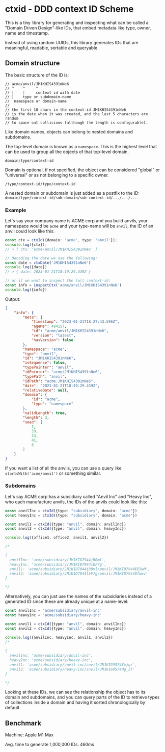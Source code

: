 # ctxid - DDD context ID Scheme

This is a tiny library for generating and inspecting what can be called
a "Domain Driven Design"-like IDs, that embed metadata like type, owner, 
name and timestamp.

Instead of using random UUIDs, this library generates IDs that are
meaningful, readable, sortable and queryable.

## Domain structure

The basic structure of the ID is:
```
// acme/anvil/JM1KHIS4391nNe6
// ^    ^     ^
// |    |     context id with date
// |    type or subdomain-name
//  namespace or domain-name
// 
// the first 10 chars in the context-id JM1KHIS4391nNe6
// is the date when it was created, and the last 5 characters are random
// to space out collisions (although the length is configurable).
```

Like domain names, objects can belong to nested domains and subdomains. 

The top-level domain is known as a `namespace`. This is the highest level
that can be used to group all the objects of that top-level domain.

`domain/type/context-id`

Domain is optional, if not specified, the object can be considered "global" 
or "universal" or as not belonging to a specific owner.

`/type/context-id/type/context-id`

A nested domain or subdomain is just added as a postfix to the ID:
`domain/type/context-id/sub-domain/sub-context-id/.../.../...`

### Example

Let's say your company name is ACME corp and you build anvils,
your namespace would be `acme` and your type-name will be `anvil`,
the ID of an anvil could look like this:
```typescript
const ctx = ctxId({domain: 'acme', type: 'anvil'});
console.log({ctx});
// > { ctx: 'acme/anvil/JM1KHIS4391nNe6' }

// Decoding the date we use the following:
const date = ctxDate('JM1KHIS4391nNe6')
console.log({date})
// > { date: 2023-01-21T18:19:29.439Z }

// or if we want to inspect the full context-id:
const info = inspectCtx('acme/anvil/JM1KHIS4391nNe6')
console.log({info})
```
Output:
```json
{
    "info": {
        "meta": {
            "timestamp": "2023-01-21T18:27:43.596Z",
            "ageMs": 494157,
            "id": "acme/anvil/JM1KHIS4391nNe6",
            "version": "latest",
            "hasVersion": false
        },
        "namespace": "acme",
        "type": "anvil",
        "id": "JM1KHIS4391nNe6",
        "isSequence": false,
        "typePointer": "anvil",
        "idPointer": "acme/JM1KHIS4391nNe6",
        "typePath": "anvil",
        "idPath": "acme.JM1KHIS4391nNe6",
        "date": "2023-01-21T18:19:29.439Z",
        "relativeDate": null,
        "domain": {
            "id": "acme",
            "type": "namespace"
        },
        "validLength": true,
        "length": 3,
        "seed": [
            1,
            50,
            24,
            41,
            6
        ]
    }
}
```

If you want a list of all the anvils, you can use a query like 
`startsWith('acme/anvil')` or something similar.

### Subdomains

Let's say ACME corp has a subsidiary called "Anvil Inc" and
"Heavy Inc", who each manufacture anvils, the IDs of the 
anvils could look like this:

```typescript
const anvilInc = ctxId({type: "subsidiary", domain: "acme"})
const heavyInc = ctxId({type: "subsidiary", domain: "acme"})

const anvil1 = ctxId({type: "anvil", domain: anvilInc})
const anvil2 = ctxId({type: "anvil", domain: heavyInc})

console.log({office1, office2, anvil1, anvil2})

/*

{
  anvilInc: 'acme/subsidiary/JM1KID7944jR0ml',
  heavyInc: 'acme/subsidiary/JM1KID7944lbF7g',
  anvil1: 'acme/subsidiary/JM1KID7944jR0ml/anvil/JM1KID7944EE5wM',
  anvil2: 'acme/subsidiary/JM1KID7944lbF7g/anvil/JM1KID7944UTwwv'
}

*/
```

Alternatively, you can just use the names of the subsidiaries
instead of a generated ID since these are already unique
at a name-level:

```typescript
const anvilInc = 'acme/subsidiary/anvil-inc'
const heavyInc = 'acme/subsidiary/heavy-inc'

const anvil1 = ctxId({type: "anvil", domain: anvilInc})
const anvil2 = ctxId({type: "anvil", domain: heavyInc})

console.log({anvilInc, heavyInc, anvil1, anvil2})
/*
 
{
  anvilInc: 'acme/subsidiary/anvil-inc',
  heavyInc: 'acme/subsidiary/heavy-inc',
  anvil1: 'acme/subsidiary/anvil-inc/anvil/JM1KIG9574Ymjqr',
  anvil2: 'acme/subsidiary/heavy-inc/anvil/JM1KIG9574Hg_JT'
}

*/
```

Looking at these IDs, we can see the relationship the object has
to its domain and subdomains, and you can query parts of the ID
to retrieve types of collections inside a domain and having it 
sorted chronologically by default.


## Benchmark

Machine: Apple M1 Max

Avg. time to generate 1,000,000 IDs: 460ms
